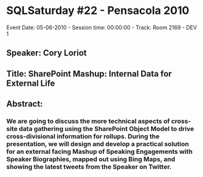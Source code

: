 # SQLSaturday #22 - Pensacola 2010
Event Date: 05-06-2010 - Session time: 00:00:00 - Track: Room 2169 - DEV 1
## Speaker: Cory Loriot
## Title: SharePoint Mashup: Internal Data for External Life
## Abstract:
### We are going to discuss the more technical aspects of cross-site data gathering using the SharePoint Object Model to drive cross-divisional information for rollups.  During the presentation, we will design and develop a practical solution for an external facing Mashup of Speaking Engagements with Speaker Biographies, mapped out using Bing Maps, and showing the latest tweets from the Speaker on Twitter.
